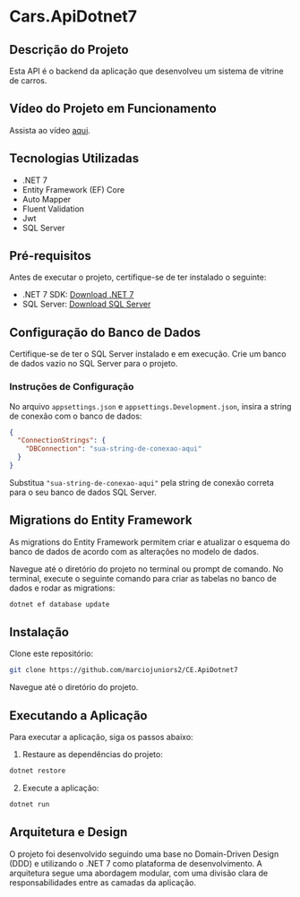# Cars.ApiDotnet7

## Descrição do Projeto
Esta API é o backend da aplicação que desenvolveu um sistema de vitrine de carros.

## Vídeo do Projeto em Funcionamento
Assista ao vídeo [aqui]([link_para_o_vídeo](https://1drv.ms/v/s!Am1Zv2Sr8JVMgUVUbVi1tQ34kjul?e=tWcfYP)).

## Tecnologias Utilizadas
- .NET 7
- Entity Framework (EF) Core
- Auto Mapper
- Fluent Validation
- Jwt
- SQL Server

## Pré-requisitos
Antes de executar o projeto, certifique-se de ter instalado o seguinte:

- .NET 7 SDK: [Download .NET 7](link_para_o_download_dotnet_7)
- SQL Server: [Download SQL Server](link_para_o_download_sql_server)

## Configuração do Banco de Dados
Certifique-se de ter o SQL Server instalado e em execução. Crie um banco de dados vazio no SQL Server para o projeto.

### Instruções de Configuração
No arquivo `appsettings.json` e `appsettings.Development.json`, insira a string de conexão com o banco de dados:

```json
{
  "ConnectionStrings": {
    "DBConnection": "sua-string-de-conexao-aqui"
  }
}
```

Substitua `"sua-string-de-conexao-aqui"` pela string de conexão correta para o seu banco de dados SQL Server.

## Migrations do Entity Framework
As migrations do Entity Framework permitem criar e atualizar o esquema do banco de dados de acordo com as alterações no modelo de dados.

Navegue até o diretório do projeto no terminal ou prompt de comando. No terminal, execute o seguinte comando para criar as tabelas no banco de dados e rodar as migrations:

```bash
dotnet ef database update
```

## Instalação
Clone este repositório:
```bash
git clone https://github.com/marciojuniors2/CE.ApiDotnet7
```

Navegue até o diretório do projeto.

## Executando a Aplicação
Para executar a aplicação, siga os passos abaixo:

1. Restaure as dependências do projeto:
```bash
dotnet restore
```

2. Execute a aplicação:
```bash
dotnet run
```

## Arquitetura e Design
O projeto foi desenvolvido seguindo uma base no Domain-Driven Design (DDD) e utilizando o .NET 7 como plataforma de desenvolvimento. A arquitetura segue uma abordagem modular, com uma divisão clara de responsabilidades entre as camadas da aplicação.
